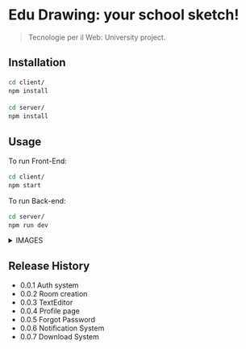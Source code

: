 # Edu Drawing: your school sketch!

> Tecnologie per il Web: University project.

## Installation

```sh
cd client/
npm install

cd server/
npm install
```

## Usage

To run Front-End:

```sh
cd client/
npm start
```

To run Back-end:

```sh
cd server/
npm run dev
```

<details>
 <summary>IMAGES</summary>
 
- HOMEPAGE
![Homepage (not logged)](client/img/home_notlogged.png?raw=true)
![Homepage (logged)](client/img/home_logged.png?raw=true)

- ROOMS
  ![Rooms](client/img/rooms.png?raw=true)

- PROFILE
  ![Profile](client/img/profile.png?raw=true)

- EDITOR
  ![Editor](client/img/editor.png?raw=true)

- MEMBERS
  ![Members](client/img/members.png?raw=true)

</details>

## Release History

- 0.0.1
  Auth system
- 0.0.2
  Room creation
- 0.0.3
  TextEditor
- 0.0.4
  Profile page
- 0.0.5
  Forgot Password
- 0.0.6
  Notification System
- 0.0.7
  Download System

